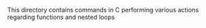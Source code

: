 This directory contains commands in C performing various actions regarding functions and nested loops
